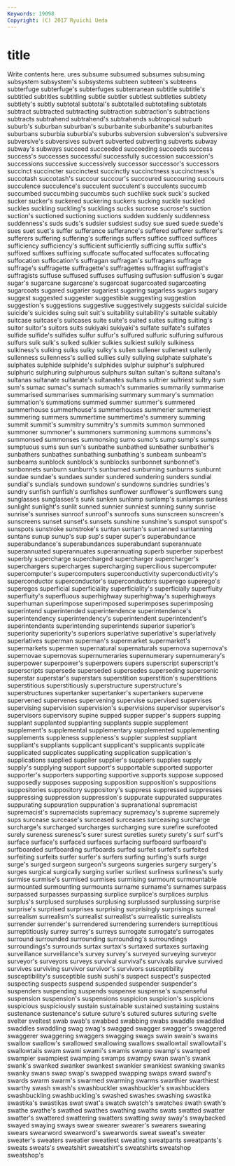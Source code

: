```yaml
---
Keywords: 19098 
Copyright: (C) 2017 Ryuichi Ueda
---
```


# title

Write contents here.
ures subsume subsumed
subsumes subsuming subsystem subsystem's subsystems subteen subteen's subteens subterfuge subterfuge's
subterfuges subterranean subtitle subtitle's subtitled subtitles subtitling subtle subtler subtlest
subtleties subtlety subtlety's subtly subtotal subtotal's subtotalled subtotalling subtotals subtract
subtracted subtracting subtraction subtraction's subtractions subtracts subtrahend subtrahend's subtrahends subtropical
suburb suburb's suburban suburban's suburbanite suburbanite's suburbanites suburbans suburbia suburbia's
suburbs subversion subversion's subversive subversive's subversives subvert subverted subverting subverts
subway subway's subways succeed succeeded succeeding succeeds success success's successes
successful successfully succession succession's successions successive successively successor successor's successors
succinct succincter succinctest succinctly succinctness succinctness's succotash succotash's succour succour's
succoured succouring succours succulence succulence's succulent succulent's succulents succumb succumbed
succumbing succumbs such suchlike suck suck's sucked sucker sucker's suckered
suckering suckers sucking suckle suckled suckles suckling suckling's sucklings sucks
sucrose sucrose's suction suction's suctioned suctioning suctions sudden suddenly suddenness
suddenness's suds suds's sudsier sudsiest sudsy sue sued suede suede's
sues suet suet's suffer sufferance sufferance's suffered sufferer sufferer's sufferers
suffering suffering's sufferings suffers suffice sufficed suffices sufficiency sufficiency's sufficient
sufficiently sufficing suffix suffix's suffixed suffixes suffixing suffocate suffocated suffocates
suffocating suffocation suffocation's suffragan suffragan's suffragans suffrage suffrage's suffragette suffragette's
suffragettes suffragist suffragist's suffragists suffuse suffused suffuses suffusing suffusion suffusion's
sugar sugar's sugarcane sugarcane's sugarcoat sugarcoated sugarcoating sugarcoats sugared sugarier
sugariest sugaring sugarless sugars sugary suggest suggested suggester suggestible suggesting
suggestion suggestion's suggestions suggestive suggestively suggests suicidal suicide suicide's suicides
suing suit suit's suitability suitability's suitable suitably suitcase suitcase's suitcases
suite suite's suited suites suiting suiting's suitor suitor's suitors suits
sukiyaki sukiyaki's sulfate sulfate's sulfates sulfide sulfide's sulfides sulfur sulfur's
sulfured sulfuric sulfuring sulfurous sulfurs sulk sulk's sulked sulkier sulkies
sulkiest sulkily sulkiness sulkiness's sulking sulks sulky sulky's sullen sullener
sullenest sullenly sullenness sullenness's sullied sullies sully sullying sulphate sulphate's
sulphates sulphide sulphide's sulphides sulphur sulphur's sulphured sulphuric sulphuring sulphurous
sulphurs sultan sultan's sultana sultana's sultanas sultanate sultanate's sultanates sultans
sultrier sultriest sultry sum sum's sumac sumac's sumach sumach's summaries
summarily summarise summarised summarises summarising summary summary's summation summation's summations
summed summer summer's summered summerhouse summerhouse's summerhouses summerier summeriest summering
summers summertime summertime's summery summing summit summit's summitry summitry's summits
summon summoned summoner summoner's summoners summoning summons summons's summonsed summonses
summonsing sumo sumo's sump sump's sumps sumptuous sums sun sun's
sunbathe sunbathed sunbather sunbather's sunbathers sunbathes sunbathing sunbathing's sunbeam sunbeam's
sunbeams sunblock sunblock's sunblocks sunbonnet sunbonnet's sunbonnets sunburn sunburn's sunburned
sunburning sunburns sunburnt sundae sundae's sundaes sunder sundered sundering sunders
sundial sundial's sundials sundown sundown's sundowns sundries sundries's sundry sunfish
sunfish's sunfishes sunflower sunflower's sunflowers sung sunglasses sunglasses's sunk sunken
sunlamp sunlamp's sunlamps sunless sunlight sunlight's sunlit sunned sunnier sunniest
sunning sunny sunrise sunrise's sunrises sunroof sunroof's sunroofs suns sunscreen
sunscreen's sunscreens sunset sunset's sunsets sunshine sunshine's sunspot sunspot's sunspots
sunstroke sunstroke's suntan suntan's suntanned suntanning suntans sunup sunup's sup
sup's super super's superabundance superabundance's superabundances superabundant superannuate superannuated superannuates
superannuating superb superber superbest superbly supercharge supercharged supercharger supercharger's superchargers
supercharges supercharging supercilious supercomputer supercomputer's supercomputers superconductivity superconductivity's superconductor superconductor's
superconductors superego superego's superegos superficial superficiality superficiality's superficially superfluity superfluity's
superfluous superhighway superhighway's superhighways superhuman superimpose superimposed superimposes superimposing superintend
superintended superintendence superintendence's superintendency superintendency's superintendent superintendent's superintendents superintending superintends
superior superior's superiority superiority's superiors superlative superlative's superlatively superlatives superman
superman's supermarket supermarket's supermarkets supermen supernatural supernaturals supernova supernova's supernovae
supernovas supernumeraries supernumerary supernumerary's superpower superpower's superpowers supers superscript superscript's
superscripts supersede superseded supersedes superseding supersonic superstar superstar's superstars superstition
superstition's superstitions superstitious superstitiously superstructure superstructure's superstructures supertanker supertanker's supertankers
supervene supervened supervenes supervening supervise supervised supervises supervising supervision supervision's
supervisions supervisor supervisor's supervisors supervisory supine supped supper supper's suppers
supping supplant supplanted supplanting supplants supple supplement supplement's supplemental supplementary
supplemented supplementing supplements suppleness suppleness's suppler supplest suppliant suppliant's suppliants
supplicant supplicant's supplicants supplicate supplicated supplicates supplicating supplication supplication's supplications
supplied supplier supplier's suppliers supplies supply supply's supplying support support's
supportable supported supporter supporter's supporters supporting supportive supports suppose supposed
supposedly supposes supposing supposition supposition's suppositions suppositories suppository suppository's suppress
suppressed suppresses suppressing suppression suppression's suppurate suppurated suppurates suppurating suppuration
suppuration's supranational supremacist supremacist's supremacists supremacy supremacy's supreme supremely sups
surcease surcease's surceased surceases surceasing surcharge surcharge's surcharged surcharges surcharging
sure surefire surefooted surely sureness sureness's surer surest sureties surety
surety's surf surf's surface surface's surfaced surfaces surfacing surfboard surfboard's
surfboarded surfboarding surfboards surfed surfeit surfeit's surfeited surfeiting surfeits surfer
surfer's surfers surfing surfing's surfs surge surge's surged surgeon surgeon's
surgeons surgeries surgery surgery's surges surgical surgically surging surlier surliest
surliness surliness's surly surmise surmise's surmised surmises surmising surmount surmountable
surmounted surmounting surmounts surname surname's surnames surpass surpassed surpasses surpassing
surplice surplice's surplices surplus surplus's surplused surpluses surplusing surplussed surplussing
surprise surprise's surprised surprises surprising surprisingly surprisings surreal surrealism surrealism's
surrealist surrealist's surrealistic surrealists surrender surrender's surrendered surrendering surrenders surreptitious
surreptitiously surrey surrey's surreys surrogate surrogate's surrogates surround surrounded surrounding
surrounding's surroundings surroundings's surrounds surtax surtax's surtaxed surtaxes surtaxing surveillance
surveillance's survey survey's surveyed surveying surveyor surveyor's surveyors surveys survival
survival's survivals survive survived survives surviving survivor survivor's survivors susceptibility
susceptibility's susceptible sushi sushi's suspect suspect's suspected suspecting suspects suspend
suspended suspender suspender's suspenders suspending suspends suspense suspense's suspenseful suspension
suspension's suspensions suspicion suspicion's suspicions suspicious suspiciously sustain sustainable sustained
sustaining sustains sustenance sustenance's suture suture's sutured sutures suturing svelte
svelter sveltest swab swab's swabbed swabbing swabs swaddle swaddled swaddles
swaddling swag swag's swagged swagger swagger's swaggered swaggerer swaggering swaggers
swagging swags swain swain's swains swallow swallow's swallowed swallowing swallows
swallowtail swallowtail's swallowtails swam swami swami's swamis swamp swamp's swamped
swampier swampiest swamping swamps swampy swan swan's swank swank's swanked
swanker swankest swankier swankiest swanking swanks swanky swans swap swap's
swapped swapping swaps sward sward's swards swarm swarm's swarmed swarming
swarms swarthier swarthiest swarthy swash swash's swashbuckler swashbuckler's swashbucklers swashbuckling
swashbuckling's swashed swashes swashing swastika swastika's swastikas swat swat's swatch
swatch's swatches swath swath's swathe swathe's swathed swathes swathing swaths
swats swatted swatter swatter's swattered swattering swatters swatting sway sway's
swaybacked swayed swaying sways swear swearer swearer's swearers swearing swears
swearword swearword's swearwords sweat sweat's sweater sweater's sweaters sweatier sweatiest
sweating sweatpants sweatpants's sweats sweats's sweatshirt sweatshirt's sweatshirts sweatshop sweatshop's
